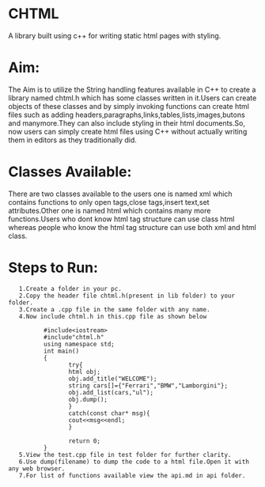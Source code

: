 # CHTML
   A library built using c++ for writing static html pages with styling.
# Aim:
   The Aim is to utilize the String handling features available in C++ to create a library named chtml.h which has some classes written in it.Users can create objects of these classes and by simply invoking functions can create html files such as adding headers,paragraphs,links,tables,lists,images,butons and manymore.They can also include styling in their html documents.So, now users can simply create html files using C++ without actually writing them in editors as they traditionally did.
# Classes Available:
   There are two classes available to the users one is named xml which contains functions to only open tags,close tags,insert text,set attributes.Other one is named html which contains many more functions.Users who dont know html tag structure can use class html whereas people who know the html tag structure can use both xml and html class.
# Steps to Run:
       1.Create a folder in your pc.
       2.Copy the header file chtml.h(present in lib folder) to your folder.
       3.Create a .cpp file in the same folder with any name.
       4.Now include chtml.h in this.cpp file as shown below
       
              #include<iostream>
              #include"chtml.h"
              using namespace std;
              int main()
              {
                     try{
                     html obj;
                     obj.add_title("WELCOME");
                     string cars[]={"Ferrari","BMW","Lamborgini"};
                     obj.add_list(cars,"ul");
                     obj.dump();
                     }
                     catch(const char* msg){
                     cout<<msg<<endl;
                     }
       
                     return 0;
              }
       5.View the test.cpp file in test folder for further clarity.   
       6.Use dump(filename) to dump the code to a html file.Open it with any web browser.
       7.For list of functions available view the api.md in api folder.
